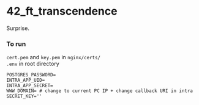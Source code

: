 # 42_ft_transcendence
Surprise.

### To run

`cert.pem` and `key.pem` in `nginx/certs/`
<br>
`.env` in root directory
```
POSTGRES_PASSWORD=
INTRA_APP_UID=
INTRA_APP_SECRET=
WWW_DOMAIN= # change to current PC IP + change callback URI in intra
SECRET_KEY=''
```


